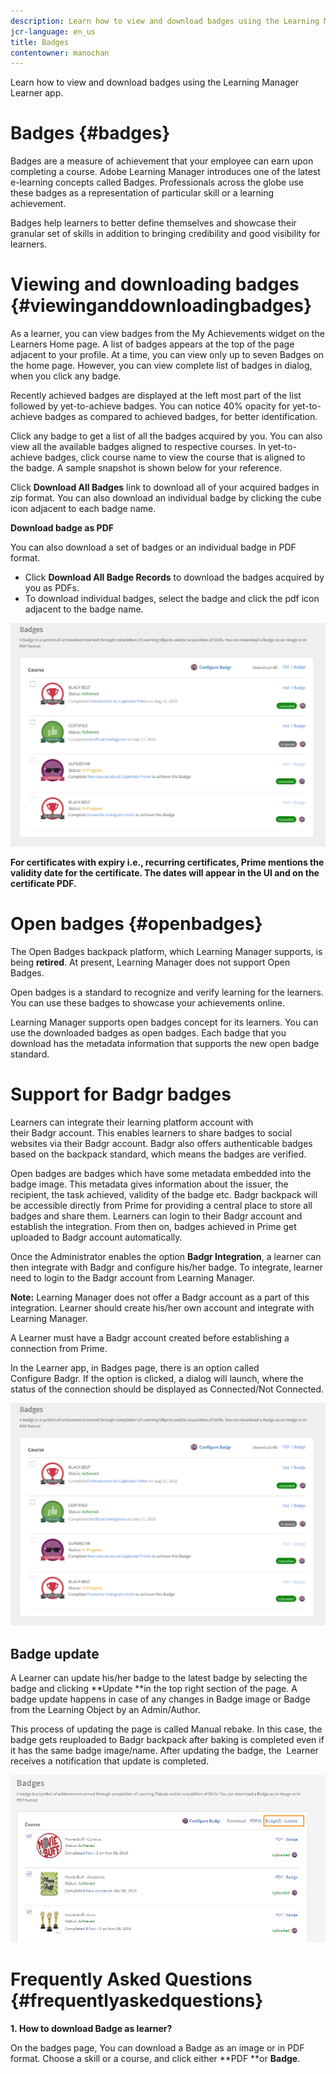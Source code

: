 ```yaml
---
description: Learn how to view and download badges using the Learning Manager Learner app.
jcr-language: en_us
title: Badges
contentowner: manochan
---
```

Learn how to view and download badges using the Learning Manager Learner app.

# Badges  {#badges}

Badges are a measure of achievement that your employee can earn upon completing a course.&nbsp;Adobe Learning Manager introduces one of the latest e-learning concepts called Badges. Professionals across the globe use these badges as a representation of particular skill or a learning achievement.

Badges help learners to better define themselves and showcase their granular set of skills in addition to bringing credibility and good visibility for learners.

# Viewing and downloading badges  {#viewinganddownloadingbadges}

As a learner, you can view badges from the My Achievements widget on the Learners Home page. A list of badges appears at the top of the page adjacent to your profile. At a time, you can view only up to seven&nbsp;Badges&nbsp;on the home page. However, you can view complete list of badges in dialog, when you click&nbsp;any badge.

Recently achieved badges are displayed at the left most part of the list followed by yet-to-achieve badges. You can notice 40% opacity for yet-to-achieve badges as compared to achieved badges, for better identification.

Click any badge to get a list of all the badges acquired by you. You can also view all the available badges aligned to respective courses. In&nbsp;yet-to-achieve badges, click course name to view the course that is aligned to the&nbsp;badge. A sample snapshot is shown below for your reference.

Click&nbsp;**Download All Badges**&nbsp;link to download all of your acquired badges in zip format. You can also download an individual badge by clicking the cube icon adjacent to each badge name.

**Download badge as PDF**

You can also download a set of badges or an individual badge in PDF format.

* Click **Download All Badge Records**&nbsp;to download the badges acquired by you as PDFs.&nbsp;
* To download individual badges, select the badge and click the pdf icon adjacent to the badge name.&nbsp;

![](assets/badges.png)

**For certificates with expiry i.e., recurring certificates, Prime mentions the validity date for the certificate. The dates will appear in the UI and on the certificate PDF.**

# Open badges  {#openbadges}

The Open Badges backpack platform, which Learning Manager supports, is being **retired**. At present, Learning Manager does&nbsp;not support Open Badges.

Open badges is a standard to recognize and verify learning for the learners. You can use these badges to showcase your achievements online.

Learning Manager supports open badges concept for its learners. You can use the downloaded badges as open badges. Each badge that you download has the metadata information that supports the new open badge standard.

# Support for&nbsp;Badgr&nbsp;badges

Learners&nbsp;can&nbsp;integrate their learning platform account with their&nbsp;Badgr&nbsp;account. This&nbsp;enables learners to&nbsp;share badges to social websites via their&nbsp;Badgr&nbsp;account.&nbsp;Badgr&nbsp;also offers authenticable badges based on the&nbsp;backpack standard,&nbsp;which means the badges are verified.

Open badges are badges which have some metadata embedded into the badge image. This metadata gives information about the issuer, the recipient, the task achieved, validity of the badge etc.&nbsp;Badgr&nbsp;backpack will be accessible directly from Prime for providing a central place to store all badges and share them. Learners can login to their&nbsp;Badgr&nbsp;account and establish the integration. From then on, badges achieved in Prime get uploaded to&nbsp;Badgr&nbsp;account automatically.

Once the Administrator enables the option **Badgr Integration**, a learner can then integrate&nbsp;with&nbsp;Badgr&nbsp;and configure his/her badge.&nbsp;To integrate, learner need to login to the&nbsp;Badgr&nbsp;account from Learning Manager.&nbsp;

**Note:**&nbsp;Learning Manager does not offer a&nbsp;Badgr&nbsp;account as a part of this integration. Learner should create his/her own account and integrate with Learning Manager.&nbsp;

A Learner must have a&nbsp;Badgr&nbsp;account created before establishing a connection from Prime.

In the Learner app, in&nbsp;Badges&nbsp;page, there is an option called Configure&nbsp;Badgr. If the option is clicked,&nbsp;a dialog will launch, where the status of the connection should be displayed as Connected/Not Connected.

![](assets/badges.png) 

## Badge update

A Learner can update his/her badge to the latest badge by selecting the badge and clicking **Update **in the top right section of the page. A badge update happens in case of any changes in Badge image or Badge from the Learning Object by an Admin/Author.

This process of updating the page is called Manual rebake. In this case, the badge gets reuploaded to Badgr backpack after baking is completed even if it has the same badge image/name. After updating the badge, the&nbsp; Learner receives a notification that update is completed.

![](assets/badge-update.png) 

# Frequently Asked Questions {#frequentlyaskedquestions}

**1.&nbsp;How to download Badge as learner?**

On the badges page,&nbsp;You can download a Badge as an image or in PDF format. Choose a skill or a course, and click either **PDF **or **Badge**.
